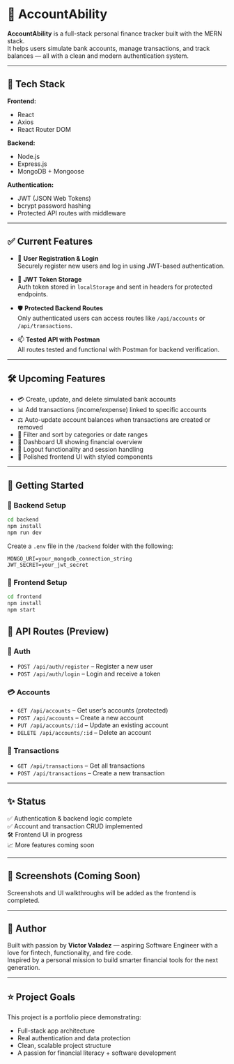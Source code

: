 # 💸 AccountAbility

**AccountAbility** is a full-stack personal finance tracker built with the MERN stack.  
It helps users simulate bank accounts, manage transactions, and track balances — all with a clean and modern authentication system.

---

## 🚀 Tech Stack

**Frontend:**
- React
- Axios
- React Router DOM

**Backend:**
- Node.js
- Express.js
- MongoDB + Mongoose

**Authentication:**
- JWT (JSON Web Tokens)
- bcrypt password hashing
- Protected API routes with middleware

---

## ✅ Current Features

- 🔐 **User Registration & Login**  
  Securely register new users and log in using JWT-based authentication.

- 🧠 **JWT Token Storage**  
  Auth token stored in `localStorage` and sent in headers for protected endpoints.

- 🛡 **Protected Backend Routes**  
  Only authenticated users can access routes like `/api/accounts` or `/api/transactions`.

- 📫 **Tested API with Postman**  
  All routes tested and functional with Postman for backend verification.

---

## 🛠 Upcoming Features

- 💳 Create, update, and delete simulated bank accounts
- 📊 Add transactions (income/expense) linked to specific accounts
- ⚖️ Auto-update account balances when transactions are created or removed
- 📂 Filter and sort by categories or date ranges
- 🧾 Dashboard UI showing financial overview
- 🚪 Logout functionality and session handling
- 🌈 Polished frontend UI with styled components

---

## 🧪 Getting Started

### 🔧 Backend Setup

```bash
cd backend
npm install
npm run dev
```

Create a `.env` file in the `/backend` folder with the following:

```env
MONGO_URI=your_mongodb_connection_string
JWT_SECRET=your_jwt_secret
```

### 🎨 Frontend Setup

```bash
cd frontend
npm install
npm start
```

## 📡 API Routes (Preview)

### 🔐 Auth
- `POST /api/auth/register` – Register a new user  
- `POST /api/auth/login` – Login and receive a token

### 💳 Accounts
- `GET /api/accounts` – Get user’s accounts (protected)  
- `POST /api/accounts` – Create a new account  
- `PUT /api/accounts/:id` – Update an existing account  
- `DELETE /api/accounts/:id` – Delete an account

### 💸 Transactions
- `GET /api/transactions` – Get all transactions  
- `POST /api/transactions` – Create a new transaction

---

## ✨ Status

✅ Authentication & backend logic complete  
✅ Account and transaction CRUD implemented  
🛠️ Frontend UI in progress  
📈 More features coming soon

---

## 📸 Screenshots (Coming Soon)

Screenshots and UI walkthroughs will be added as the frontend is completed.

---

## 🙌 Author

Built with passion by **Victor Valadez** — aspiring Software Engineer with a love for fintech, functionality, and fire code.  
Inspired by a personal mission to build smarter financial tools for the next generation.

---

## ⭐ Project Goals

This project is a portfolio piece demonstrating:

- Full-stack app architecture  
- Real authentication and data protection  
- Clean, scalable project structure  
- A passion for financial literacy + software development